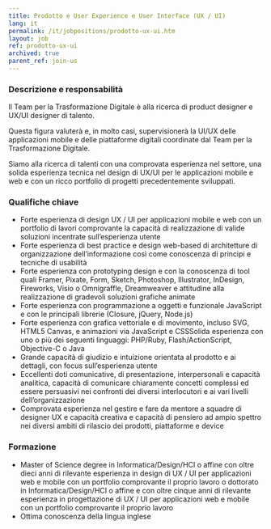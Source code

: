 ```yaml
---
title: Prodotto e User Experience e User Interface (UX / UI)
lang: it
permalink: /it/jobpositions/prodotto-ux-ui.htm
layout: job
ref: prodotto-ux-ui
archived: true
parent_ref: join-us
---
```


### Descrizione e responsabilità
Il Team per la Trasformazione Digitale è alla ricerca di product designer e UX/UI designer di talento.

Questa figura valuterà e, in molto casi, supervisionerà la UI/UX delle applicazioni mobile e delle piattaforme digitali coordinate dal Team per la Trasformazione Digitale.

Siamo alla ricerca di talenti con una comprovata esperienza nel settore, una solida esperienza tecnica nel design di UX/UI per le applicazioni mobile e web e con un ricco portfolio di progetti precedentemente sviluppati.


### Qualifiche chiave
- Forte esperienza di design UX / UI per applicazioni mobile e web con un portfolio di lavori comprovante la capacità di realizzazione di valide soluzioni incentrate sull’esperienza utente
- Forte esperienza di best practice e design web-based di architetture di organizzazione dell’informazione così come conoscenza di principi e tecniche di usabilità
- Forte esperienza con prototyping design e con la conoscenza di tool quali Framer, Pixate, Form, Sketch, Photoshop, Illustrator, InDesign, Fireworks, Visio o Omnigraffle, Dreamweaver e attitudine alla realizzazione di gradevoli soluzioni grafiche animate
- Forte esperienza con programmazione a oggetti e funzionale JavaScript e con le principali librerie (Closure, jQuery, Node.js)
- Forte esperienza con grafica vettoriale e di movimento, incluso SVG, HTML5 Canvas, e animazioni via JavaScript e CSSSolida esperienza con uno o più dei seguenti linguaggi: PHP/Ruby, Flash/ActionScript, Objective-C o Java
- Grande capacità di giudizio e intuizione orientata al prodotto e ai dettagli, con focus sull’esperienza utente
- Eccellenti doti comunicative, di presentazione, interpersonali e capacità analitica, capacità di comunicare chiaramente concetti complessi ed essere persuasivi nei confronti dei diversi interlocutori e ai vari livelli dell’organizzazione
- Comprovata esperienza nel gestire e fare da mentore a squadre di designer UX e capacità creativa e capacità di pensiero ad ampio spettro nei diversi ambiti di rilascio dei prodotti, piattaforme e device


### Formazione
- Master of Science degree in Informatica/Design/HCI o affine con oltre dieci anni di rilevante esperienza in design di UX / UI per applicazioni web e mobile con un portfolio comprovante il proprio lavoro o dottorato in Informatica/Design/HCI o affine e con oltre cinque anni di rilevante esperienza in progettazione di UX / UI per applicazioni web e mobile con un portfolio comprovante il proprio lavoro
- Ottima conoscenza della lingua inglese
